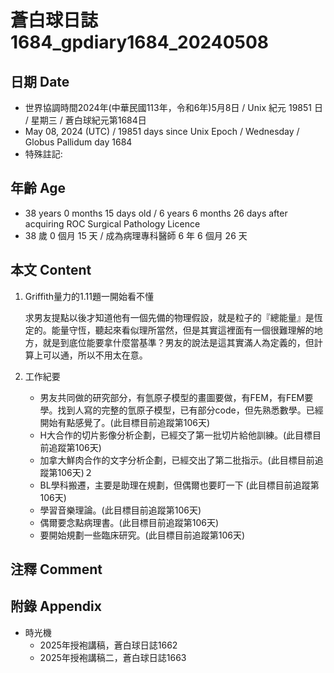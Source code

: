 [_metadata_:encoding]: - "utf-8"
[_metadata_:language]: - "zh-Hant-TW"
[_metadata_:fileformat]: - "markdown"
[_metadata_:MIME_type]: - "text/plain"
[_metadata_:markdown_version]: - "commonmark version 0.30"
[_metadata_:markdown_spec]: - "https://spec.commonmark.org/0.30/"

# 蒼白球日誌1684_gpdiary1684_20240508 #

## 日期 Date ##

* 世界協調時間2024年(中華民國113年，令和6年)5月8日 / Unix 紀元 19851 日 / 星期三 / 蒼白球紀元第1684日
* May 08, 2024 (UTC) / 19851 days since Unix Epoch / Wednesday / Globus Pallidum day 1684
* 特殊註記:

## 年齡 Age ##

* 38 years 0 months 15 days old / 6 years 6 months 26 days after acquiring ROC Surgical Pathology Licence
* 38 歲 0 個月 15 天 / 成為病理專科醫師 6 年 6 個月 26 天

## 本文 Content ##

1. Griffith量力的1.11題一開始看不懂

    求男友提點以後才知道他有一個先備的物理假設，就是粒子的『總能量』是恆定的。能量守恆，聽起來看似理所當然，但是其實這裡面有一個很難理解的地方，就是到底位能要拿什麼當基準？男友的說法是這其實滿人為定義的，但計算上可以通，所以不用太在意。

2. 工作紀要

    - 男友共同做的研究部分，有氫原子模型的畫圖要做，有FEM，有FEM要學。找到人寫的完整的氫原子模型，已有部分code，但先熟悉數學。已經開始有點感覺了。(此目標目前追蹤第106天)
    - H大合作的切片影像分析企劃，已經交了第一批切片給他訓練。(此目標目前追蹤第106天)
    - 加拿大鮮肉合作的文字分析企劃，已經交出了第二批指示。(此目標目前追蹤第106天)２
    - BL學科搬遷，主要是助理在規劃，但偶爾也要盯一下 (此目標目前追蹤第106天)
    - 學習音樂理論。(此目標目前追蹤第106天)
    - 偶爾要念點病理書。(此目標目前追蹤第106天)
    - 要開始規劃一些臨床研究。(此目標目前追蹤第106天)

## 注釋 Comment ##


## 附錄 Appendix ##

* 時光機
    - 2025年授袍講稿，蒼白球日誌1662
    - 2025年授袍講稿二，蒼白球日誌1663
